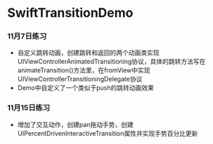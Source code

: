 # SwiftTransitionDemo
### 11月7日练习
* 自定义跳转动画，创建跳转和返回的两个动画类实现UIViewControllerAnimatedTransitioning协议，具体的跳转方法写在animateTransition()方法里，在fromView中实现UIViewControllerTransitioningDelegate协议
* Demo中自定义了一个类似于push的跳转动画效果
### 11月15日练习
* 增加了交互动作，创建pan拖动手势，创建UIPercentDrivenInteractiveTransition属性并实现手势百分比更新
